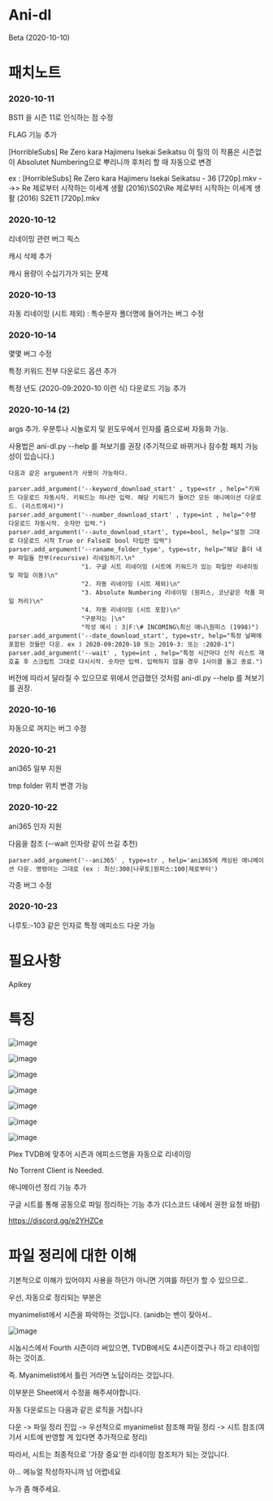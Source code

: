 # Ani-dl

Beta (2020-10-10)

# 패치노트

### 2020-10-11

BS11 을 시즌 11로 인식하는 점 수정

FLAG 기능 추가

[HorribleSubs] Re Zero kara Hajimeru Isekai Seikatsu 이 릴의 이 작품은 시즌없이 Absolutet Numbering으로 뿌리니까 후처리 할 때 자동으로 변경

ex : [HorribleSubs] Re Zero kara Hajimeru Isekai Seikatsu - 36 [720p].mkv  -->>  Re  제로부터 시작하는 이세계 생활 (2016)\S02\Re  제로부터 시작하는 이세계 생활 (2016) S2E11 [720p].mkv

### 2020-10-12

리네이밍 관련 버그 픽스

캐시 삭제 추가

캐시 용량이 수십기가가 되는 문제 

### 2020-10-13

자동 리네이밍 (시트 제외) : 특수문자 폴더명에 들어가는 버그 수정

### 2020-10-14

몇몇 버그 수정

특정 키워드 전부 다운로드 옵션 추가

특정 년도 (2020-09:2020-10 이런 식) 다운로드 기능 추가

### 2020-10-14 (2)

args 추가. 우분투나 시놀로지 및 윈도우에서 인자를 줌으로써 자동화 가능.

사용법은 ani-dl.py --help 를 쳐보기를 권장 (주기적으로 바뀌거나 잠수함 패치 가능성이 있습니다.)

    다음과 같은 argument가 사용이 가능하다.

    parser.add_argument('--keyword_download_start' , type=str , help="키워드 다운로드 자동시작. 키워드는 하나만 입력. 해당 키워드가 들어간 모든 애니메이션 다운로드. (리스트에서)")
    parser.add_argument('--number_download_start' , type=int , help="수량 다운로드 자동시작. 숫자만 입력.")
    parser.add_argument('--auto_download_start', type=bool, help="설정 그대로 다운로드 시작 True or False로 bool 타입만 입력")
    parser.add_argument('--raname_folder_type', type=str, help="해당 폴더 내부 파일들 전부(recursive) 리네임하기.\n"
                        "1. 구글 시트 리네이밍 (시트에 키워드가 있는 파일만 리네이밍 및 파일 이동)\n"
                        "2. 자동 리네이밍 (시트 제외)\n"
                        "3. Absolute Numbering 리네이밍 (원피스, 코난같은 작품 파일 처리)\n"
                        "4. 자동 리네이밍 (시트 포함)\n"
                        "구분자는 |\n"
                        "작성 예시 : 3|F:\# INCOMING\최신 애니\원피스 (1998)")
    parser.add_argument('--date_download_start', type=str, help="특정 날짜에 포함된 것들만 다운. ex ) 2020-09:2020-10 또는 2019-3: 또는 :2020-1")
    parser.add_argument('--wait' , type=int , help="특정 시간마다 신작 리스트 재호출 후 스크립트 그대로 다시시작. 숫자만 입력. 입력하지 않을 경우 1사이클 돌고 종료.")


버전에 따라서 달라질 수 있으므로 위에서 언급했던 것처럼 ani-dl.py --help 를 쳐보기를 권장.

### 2020-10-16

자동으로 꺼지는 버그 수정

### 2020-10-21

ani365 일부 지원

tmp folder 위치 변경 가능

### 2020-10-22

ani365 인자 지원

다음을 참조 (--wait 인자랑 같이 쓰길 추천)

    parser.add_argument('--ani365' , type=str , help='ani365에 캐싱된 애니메이션 다운. 명령어는 그대로 (ex : 최신:300|나루토|원피스:100|제로부터')

각종 버그 수정

### 2020-10-23

나루토:-103 같은 인자로 특정 에피소드 다운 가능

# 필요사항

Apikey 

# 특징


![image](https://user-images.githubusercontent.com/70357228/93705827-98a88c80-fb5b-11ea-925a-d97c2332fd19.png)

![image](https://user-images.githubusercontent.com/70357228/93705830-a2ca8b00-fb5b-11ea-84b5-a9aec71faa56.png)



![image](https://user-images.githubusercontent.com/70357228/93707361-c47e3f00-fb68-11ea-822d-23c6fbcbb182.png)

![image](https://user-images.githubusercontent.com/70357228/95635333-16124d80-0ac7-11eb-8fa5-ed5a4a707457.png)

![image](https://user-images.githubusercontent.com/70357228/95635354-27f3f080-0ac7-11eb-9d1e-9867bc95166d.png)

![image](https://user-images.githubusercontent.com/70357228/95635922-c03ea500-0ac8-11eb-960c-de7982e4e1bd.png)

![image](https://user-images.githubusercontent.com/70357228/95635981-ec5a2600-0ac8-11eb-8124-4f1bcfe84afd.png)


Plex TVDB에 맞추어 시즌과 에피소드명을 자동으로 리네이밍

No Torrent Client is Needed.

애니메이션 정리 기능 추가

구글 시트를 통해 공동으로 파일 정리하는 기능 추가 (디스코드 내에서 권한 요청 바람)

https://discord.gg/e2YHZCe


# 파일 정리에 대한 이해

기본적으로 이해가 있어야지 사용을 하던가 아니면 기여를 하던가 할 수 있으므로..

우선, 자동으로 정리되는 부분은

myanimelist에서 시즌을 파악하는 것입니다. (anidb는 밴이 잦아서..


![image](https://user-images.githubusercontent.com/70357228/95666817-7de49900-0b98-11eb-9cb4-954691b60020.png)

시놉시스에서 Fourth 시즌이라 써있으면, TVDB에서도 4시즌이겠구나 하고 리네이밍 하는 것이죠.

즉. Myanimelist에서 틀린 거라면 노답이라는 것입니다.

이부분은 Sheet에서 수정을 해주셔야합니다.


자동 다운로드는 다음과 같은 로직을 거칩니다

다운 -> 파일 정리 진입 -> 우선적으로 myanimelist 참조해 파일 정리 -> 시트 참조(여기서 시트에 반영할 게 있다면 추가적으로 정리)


따라서, 시트는 최종적으로 '가장 중요'한 리네이밍 참조처가 되는 것입니다.


아... 메뉴얼 작성하자니까 넘 어렵네요

누가 좀 해주세요.
